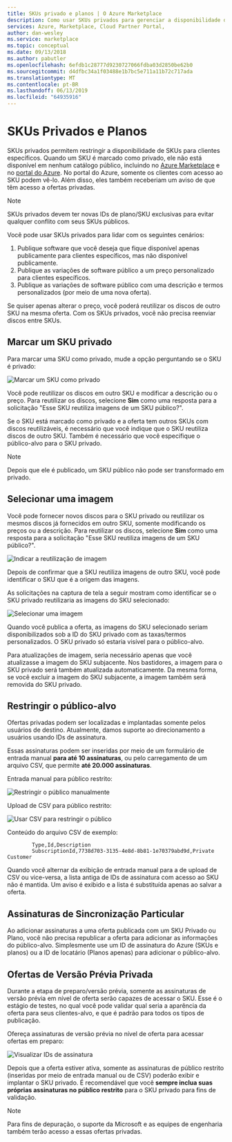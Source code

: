 ```yaml
---
title: SKUs privado e planos | O Azure Marketplace
description: Como usar SKUs privados para gerenciar a disponibilidade de oferta.
services: Azure, Marketplace, Cloud Partner Portal,
author: dan-wesley
ms.service: marketplace
ms.topic: conceptual
ms.date: 09/13/2018
ms.author: pabutler
ms.openlocfilehash: 6efdb1c28777d9230727066fdba03d2850be62b0
ms.sourcegitcommit: d4dfbc34a1f03488e1b7bc5e711a11b72c717ada
ms.translationtype: MT
ms.contentlocale: pt-BR
ms.lasthandoff: 06/13/2019
ms.locfileid: "64935916"
---
```

<a name="private-skus-and-plans"></a>SKUs Privados e Planos
============

SKUs privados permitem restringir a disponibilidade de SKUs para clientes específicos. Quando um SKU é marcado como privado, ele não está disponível em nenhum catálogo público, incluindo no [Azure Marketplace](https://azuremarketplace.microsoft.com) e no [portal do Azure](https://portal.azure.com). No portal do Azure, somente os clientes com acesso ao SKU podem vê-lo. Além disso, eles também receberiam um aviso de que têm acesso a ofertas privadas.

>[!NOTE]
>SKUs privados devem ter novas IDs de plano/SKU exclusivas para evitar qualquer conflito com seus SKUs públicos.

Você pode usar SKUs privados para lidar com os seguintes cenários:

1.  Publique software que você deseja que fique disponível apenas publicamente para clientes específicos, mas não disponível publicamente.
2.  Publique as variações de software público a um preço personalizado para clientes específicos.
3.  Publique as variações de software público com uma descrição e termos personalizados (por meio de uma nova oferta).

Se quiser apenas alterar o preço, você poderá reutilizar os discos de outro SKU na mesma oferta. Com os SKUs privados, você não precisa reenviar discos entre SKUs.

<a name="mark-a-sku-private"></a>Marcar um SKU privado
---------------------

Para marcar uma SKU como privado, mude a opção perguntando se o SKU é privado:

![Marcar um SKU como privado](./media/cloud-partner-portal-publish-virtual-machine/markingskuprivate.png)

Você pode reutilizar os discos em outro SKU e modificar a descrição ou o preço. Para reutilizar os discos, selecione **Sim** como uma resposta para a solicitação "Esse SKU reutiliza imagens de um SKU público?".

Se o SKU está marcado como privado e a oferta tem outros SKUs com discos reutilizáveis, é necessário que você indique que o SKU reutiliza discos de outro SKU. Também é necessário que você especifique o público-alvo para o SKU privado.

>[!NOTE]
>Depois que ele é publicado, um SKU público não pode ser transformado em privado.

<a name="select-an-image"></a>Selecionar uma imagem
------------------

Você pode fornecer novos discos para o SKU privado ou reutilizar os mesmos discos já fornecidos em outro SKU, somente modificando os preços ou a descrição. Para reutilizar os discos, selecione **Sim** como uma resposta para a solicitação "Esse SKU reutiliza imagens de um SKU público?".

![Indicar a reutilização de imagem](./media/cloud-partner-portal-publish-virtual-machine/selectimage1.png)

Depois de confirmar que a SKU reutiliza imagens de outro SKU, você pode identificar o SKU que é a origem das imagens.

As solicitações na captura de tela a seguir mostram como identificar se o SKU privado reutilizaria as imagens do SKU selecionado:

![Selecionar uma imagem](./media/cloud-partner-portal-publish-virtual-machine/selectimage2.png)

Quando você publica a oferta, as imagens do SKU selecionado seriam disponibilizados sob a ID do SKU privado com as taxas/termos personalizados. O SKU privado só estaria visível para o público-alvo.

Para atualizações de imagem, seria necessário apenas que você atualizasse a imagem do SKU subjacente. Nos bastidores, a imagem para o SKU privado será também atualizada automaticamente. Da mesma forma, se você excluir a imagem do SKU subjacente, a imagem também será removida do SKU privado.

<a name="restricting-the-audience"></a>Restringir o público-alvo
------------------------

Ofertas privadas podem ser localizadas e implantadas somente pelos usuários de destino.
Atualmente, damos suporte ao direcionamento a usuários usando IDs de assinatura.

Essas assinaturas podem ser inseridas por meio de um formulário de entrada manual **para até 10 assinaturas**, ou pelo carregamento de um arquivo CSV, que permite **até 20.000 assinaturas**.

Entrada manual para público restrito:

![Restringir o público manualmente](./media/cloud-partner-portal-publish-virtual-machine/restrictaudience1.png)

Upload de CSV para público restrito:

![Usar CSV para restringir o público](./media/cloud-partner-portal-publish-virtual-machine/restrictaudience2.png)

Conteúdo do arquivo CSV de exemplo:

            Type,Id,Description
            SubscriptionId,7738d703-3135-4e8d-8b81-1e70379abd9d,Private Customer

Quando você alternar da exibição de entrada manual para a de upload de CSV ou vice-versa, a lista antiga de IDs de assinatura com acesso ao SKU não é mantida. Um aviso é exibido e a lista é substituída apenas ao salvar a oferta.

<a name="sync-private-subscriptions"></a>Assinaturas de Sincronização Particular
-------------------------

Ao adicionar assinaturas a uma oferta publicada com um SKU Privado ou Plano, você não precisa republicar a oferta para adicionar as informações do público-alvo. Simplesmente use um ID de assinatura do Azure (SKUs e planos) ou a ID de locatário (Planos apenas) para adicionar o público-alvo.

<a name="previewing-private-offers"></a>Ofertas de Versão Prévia Privada
-------------------------

Durante a etapa de preparo/versão prévia, somente as assinaturas de versão prévia em nível de oferta serão capazes de acessar o SKU. Esse é o estágio de testes, no qual você pode validar qual seria a aparência da oferta para seus clientes-alvo, e que é padrão para todos os tipos de publicação.

Ofereça assinaturas de versão prévia no nível de oferta para acessar ofertas em preparo:

![Visualizar IDs de assinatura](./media/cloud-partner-portal-publish-virtual-machine/previewoffer1.png)

Depois que a oferta estiver ativa, somente as assinaturas de público restrito (inseridas por meio de entrada manual ou de CSV) poderão exibir e implantar o SKU privado. É recomendável que você **sempre inclua suas próprias assinaturas no público restrito** para o SKU privado para fins de validação.

>[!NOTE]
>Para fins de depuração, o suporte da Microsoft e as equipes de engenharia também terão acesso a essas ofertas privadas.
